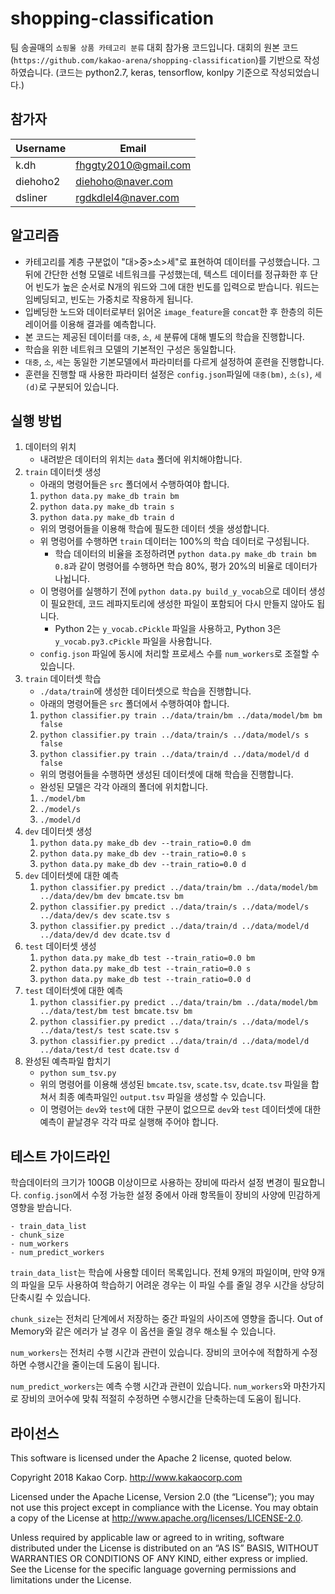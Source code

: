 # shopping-classification

팀 송골매의 `쇼핑몰 상품 카테고리 분류` 대회 참가용 코드입니다. 대회의 원본 코드(`https://github.com/kakao-arena/shopping-classification`)를 기반으로 작성하였습니다. (코드는 python2.7, keras, tensorflow, konlpy 기준으로 작성되었습니다.)

## 참가자

  | Username | Email                |
  | -------- | -------------------- |
  | k.dh     | fhggty2010@gmail.com |
  | diehoho2 | diehoho@naver.com    |
  | dsliner  | rgdkdlel4@naver.com  |

## 알고리즘

- 카테고리를 계층 구분없이 "대>중>소>세"로 표현하여 데이터를 구성했습니다. 그 뒤에 간단한 선형 모델로 네트워크를 구성했는데, 텍스트 데이터를 정규화한 후 단어 빈도가 높은 순서로 N개의 워드와 그에 대한 빈도를 입력으로 받습니다. 워드는 임베딩되고, 빈도는 가중치로 작용하게 됩니다.
- 입베딩한 노드와 데이터로부터 읽어온 `image_feature`을 `concat`한 후 한층의 히든 레이어를 이용해 결과를 예측합니다.
- 본 코드는 제공된 데이터를 `대중`, `소`, `세` 분류에 대해 별도의 학습을 진행합니다.
- 학습을 위한 네트워크 모델의 기본적인 구성은 동일합니다.
- `대중`, `소`, `세`는 동일한 기본모델에서 파라미터를 다르게 설정하여 훈련을 진행합니다.
- 훈련을 진행할 때 사용한 파라미터 설정은 `config.json`파일에 `대중(bm)`, `소(s)`, `세(d)`로 구분되어 있습니다.

## 실행 방법

1. 데이터의 위치
    - 내려받은 데이터의 위치는 `data` 폴더에 위치해야합니다.
2. `train` 데이터셋 생성
    - 아래의 명령어들은 `src` 폴더에서 수행하여야 합니다.
    1. `python data.py make_db train bm`
    2. `python data.py make_db train s`
    3. `python data.py make_db train d`
    - 위의 명령어들을 이용해 학습에 필도한 데이터 셋을 생성합니다.
    - 위 명렁어를 수행하면 `train` 데이터는 100%의 학습 데이터로 구성됩니다.
        - 학습 데이터의 비율을 조정하려면 `python data.py make_db train bm 0.8`과 같이 명령어를 수행하면 학습 80%, 평가 20%의 비율로 데이터가 나뉩니다.
    - 이 명령어를 실행하기 전에 `python data.py build_y_vocab`으로 데이터 생성이 필요한데, 코드 레파지토리에 생성한 파일이 포함되어 다시 만들지 않아도 됩니다. 
      - Python 2는 `y_vocab.cPickle` 파일을 사용하고, Python 3은 `y_vocab.py3.cPickle` 파일을 사용합니다.
    - `config.json` 파일에 동시에 처리할 프로세스 수를 `num_workers`로 조절할 수 있습니다.
3. `train` 데이터셋 학습
    - `./data/train`에 생성한 데이터셋으로 학습을 진행합니다.
    - 아래의 명령어들은 `src` 폴더에서 수행하여야 합니다.
    1. `python classifier.py train ../data/train/bm ../data/model/bm bm false`
    2. `python classifier.py train ../data/train/s ../data/model/s s false`
    3. `python classifier.py train ../data/train/d ../data/model/d d false`
    - 위의 명령어들을 수행하면 생성된 데이터셋에 대해 학습을 진행합니다.
    - 완성된 모델은 각각 아래의 폴더에 위치합니다.
    1. `./model/bm`
    2. `./model/s`
    3. `./model/d`
4. `dev` 데이터셋 생성
    1. `python data.py make_db dev --train_ratio=0.0 dm`
    2. `python data.py make_db dev --train_ratio=0.0 s`
    3. `python data.py make_db dev --train_ratio=0.0 d`
5. `dev` 데이터셋에 대한 예측
    1. `python classifier.py predict ../data/train/bm ../data/model/bm ../data/dev/bm dev bmcate.tsv bm`
    2. `python classifier.py predict ../data/train/s ../data/model/s ../data/dev/s dev scate.tsv s`
    3. `python classifier.py predict ../data/train/d ../data/model/d ../data/dev/d dev dcate.tsv d`
6. `test` 데이터셋 생성
    1. `python data.py make_db test --train_ratio=0.0 bm`
    2. `python data.py make_db test --train_ratio=0.0 s`
    3. `python data.py make_db test --train_ratio=0.0 d`
7. `test` 데이터셋에 대한 예측
    1. `python classifier.py predict ../data/train/bm ../data/model/bm ../data/test/bm test bmcate.tsv bm`
    2. `python classifier.py predict ../data/train/s ../data/model/s ../data/test/s test scate.tsv s`
    3. `python classifier.py predict ../data/train/d ../data/model/d ../data/test/d test dcate.tsv d`
8. 완성된 예측파일 합치기
    - `python sum_tsv.py`
    - 위의 명령어를 이용해 생성된 `bmcate.tsv`, `scate.tsv`, `dcate.tsv` 파일을 합쳐서 최종 예측파일인 `output.tsv` 파일을 생성할 수 있습니다.
    - 이 명령어는 `dev`와 `test`에 대한 구분이 없으므로 `dev`와 `test` 데이터셋에 대한 예측이 끝날경우 각각 따로 실행해 주어야 합니다.

## 테스트 가이드라인
학습데이터의 크기가 100GB 이상이므로 사용하는 장비에 따라서 설정 변경이 필요합니다. `config.json`에서 수정 가능한 설정 중에서 아래 항목들이 장비의 사양에 민감하게 영향을 받습니다.

    - train_data_list
    - chunk_size
    - num_workers
    - num_predict_workers


`train_data_list`는 학습에 사용할 데이터 목록입니다. 전체 9개의 파일이며, 만약 9개의 파일을 모두 사용하여 학습하기 어려운 경우는 이 파일 수를 줄일 경우 시간을 상당히 단축시킬 수 있습니다. 

`chunk_size`는 전처리 단계에서 저장하는 중간 파일의 사이즈에 영향을 줍니다. Out of Memory와 같은 에러가 날 경우 이 옵션을 줄일 경우 해소될 수 있습니다.

`num_workers`는 전처리 수행 시간과 관련이 있습니다. 장비의 코어수에 적합하게 수정하면 수행시간을 줄이는데 도움이 됩니다.

`num_predict_workers`는 예측 수행 시간과 관련이 있습니다. `num_workers`와 마찬가지로 장비의 코어수에 맞춰 적절히 수정하면 수행시간을 단축하는데 도움이 됩니다.

## 라이선스

This software is licensed under the Apache 2 license, quoted below.

Copyright 2018 Kakao Corp. http://www.kakaocorp.com

Licensed under the Apache License, Version 2.0 (the “License”); you may not use this project except in compliance with the License. You may obtain a copy of the License at http://www.apache.org/licenses/LICENSE-2.0.

Unless required by applicable law or agreed to in writing, software distributed under the License is distributed on an “AS IS” BASIS, WITHOUT WARRANTIES OR CONDITIONS OF ANY KIND, either express or implied. See the License for the specific language governing permissions and limitations under the License.
